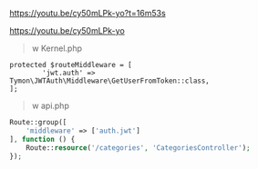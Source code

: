 https://youtu.be/cy50mLPk-yo?t=16m53s

https://youtu.be/cy50mLPk-yo


> w Kernel.php
```
protected $routeMiddleware = [
        'jwt.auth' => Tymon\JWTAuth\Middleware\GetUserFromToken::class,
];
```

> w api.php

```php
Route::group([
    'middleware' => ['auth.jwt']
], function () {
    Route::resource('/categories', 'CategoriesController');
});
```